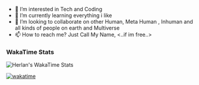 - 👀 I’m interested in Tech and Coding
- 🌱 I’m currently learning everything i like 
- 💞️ I’m looking to collaborate on other Human, Meta Human , Inhuman and all kinds of people on earth and Multiverse
- 📫 How to reach me? Just Call My Name, <..if im free..>

### WakaTime Stats
![Herlan's WakaTime Stats](https://github-readme-stats.vercel.app/api/wakatime?username=@herlanmustopa&layout=compact&theme=radical)


[![wakatime](https://wakatime.com/badge/user/40ad9877-c2fe-48ac-9aeb-aa5288d29967.svg)](https://wakatime.com/@40ad9877-c2fe-48ac-9aeb-aa5288d29967)


<!---
herlanmustopa/herlanmustopa is a ✨ special ✨ repository because its `README.md` (this file) appears on your GitHub profile.
